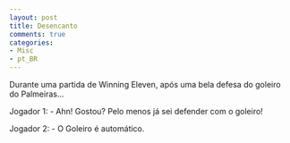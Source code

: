 ```yaml
---
layout: post
title: Desencanto
comments: true
categories:
- Misc
- pt_BR
---
```

Durante uma partida de Winning Eleven, após uma bela defesa do goleiro do Palmeiras...

Jogador 1: - Ahn! Gostou? Pelo menos já sei defender com o goleiro!

Jogador 2: - O Goleiro é automático.

